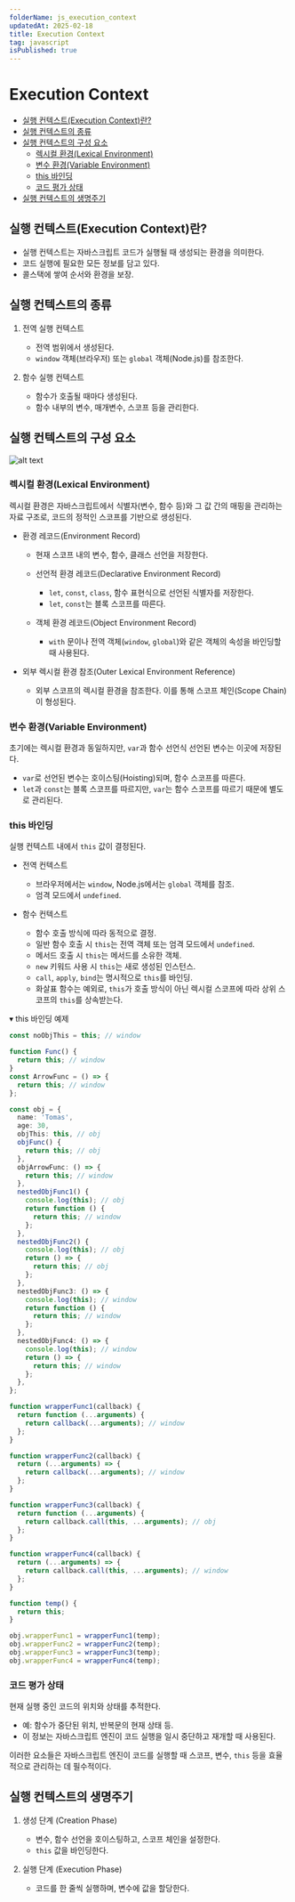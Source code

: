```yaml
---
folderName: js_execution_context
updatedAt: 2025-02-18
title: Execution Context
tag: javascript
isPublished: true
---
```


# Execution Context

- [실행 컨텍스트(Execution Context)란?](#실행-컨텍스트execution-context란)
- [실행 컨텍스트의 종류](#실행-컨텍스트의-종류)
- [실행 컨텍스트의 구성 요소](#실행-컨텍스트의-구성-요소)
  - [렉시컬 환경(Lexical Environment)](#렉시컬-환경lexical-environment)
  - [변수 환경(Variable Environment)](#변수-환경variable-environment)
  - [this 바인딩](#this-바인딩)
  - [코드 평가 상태](#코드-평가-상태)
- [실행 컨텍스트의 생명주기](#실행-컨텍스트의-생명주기)

## 실행 컨텍스트(Execution Context)란?

- 실행 컨텍스트는 자바스크립트 코드가 실행될 때 생성되는 환경을 의미한다.
- 코드 실행에 필요한 모든 정보를 담고 있다.
- 콜스택에 쌓여 순서와 환경을 보장.

## 실행 컨텍스트의 종류

1. 전역 실행 컨텍스트

   - 전역 범위에서 생성된다.
   - `window` 객체(브라우저) 또는 `global` 객체(Node.js)를 참조한다.

2. 함수 실행 컨텍스트

   - 함수가 호출될 때마다 생성된다.
   - 함수 내부의 변수, 매개변수, 스코프 등을 관리한다.

## 실행 컨텍스트의 구성 요소

![alt text](image.png)

### 렉시컬 환경(Lexical Environment)

렉시컬 환경은 자바스크립트에서 식별자(변수, 함수 등)와 그 값 간의 매핑을 관리하는 자료 구조로, 코드의 정적인 스코프를 기반으로 생성된다.

- 환경 레코드(Environment Record)

  - 현재 스코프 내의 변수, 함수, 클래스 선언을 저장한다.

  - 선언적 환경 레코드(Declarative Environment Record)

    - `let`, `const`, `class`, 함수 표현식으로 선언된 식별자를 저장한다.
    - `let`, `const`는 블록 스코프를 따른다.

  - 객체 환경 레코드(Object Environment Record)

    - `with` 문이나 전역 객체(`window`, `global`)와 같은 객체의 속성을 바인딩할 때 사용된다.

- 외부 렉시컬 환경 참조(Outer Lexical Environment Reference)

  - 외부 스코프의 렉시컬 환경을 참조한다. 이를 통해 스코프 체인(Scope Chain)이 형성된다.

### 변수 환경(Variable Environment)

초기에는 렉시컬 환경과 동일하지만, `var`과 함수 선언식 선언된 변수는 이곳에 저장된다.

- `var`로 선언된 변수는 호이스팅(Hoisting)되며, 함수 스코프를 따른다.
- `let`과 `const`는 블록 스코프를 따르지만, `var`는 함수 스코프를 따르기 때문에 별도로 관리된다.

### this 바인딩

실행 컨텍스트 내에서 `this` 값이 결정된다.

- 전역 컨텍스트

  - 브라우저에서는 `window`, Node.js에서는 `global` 객체를 참조.
  - 엄격 모드에서 `undefined`.

- 함수 컨텍스트

  - 함수 호출 방식에 따라 동적으로 결정.
  - 일반 함수 호출 시 `this`는 전역 객체 또는 엄격 모드에서 `undefined`.
  - 메서드 호출 시 `this`는 메서드를 소유한 객체.
  - `new` 키워드 사용 시 `this`는 새로 생성된 인스턴스.
  - `call`, `apply`, `bind`는 명시적으로 `this`를 바인딩.
  - 화살표 함수는 예외로, `this`가 호출 방식이 아닌 렉시컬 스코프에 따라 상위 스코프의 `this`를 상속받는다.

▾ this 바인딩 예제

```ts
const noObjThis = this; // window

function Func() {
  return this; // window
}
const ArrowFunc = () => {
  return this; // window
};

const obj = {
  name: 'Tomas',
  age: 30,
  objThis: this, // obj
  objFunc() {
    return this; // obj
  },
  objArrowFunc: () => {
    return this; // window
  },
  nestedObjFunc1() {
    console.log(this); // obj
    return function () {
      return this; // window
    };
  },
  nestedObjFunc2() {
    console.log(this); // obj
    return () => {
      return this; // obj
    };
  },
  nestedObjFunc3: () => {
    console.log(this); // window
    return function () {
      return this; // window
    };
  },
  nestedObjFunc4: () => {
    console.log(this); // window
    return () => {
      return this; // window
    };
  },
};

function wrapperFunc1(callback) {
  return function (...arguments) {
    return callback(...arguments); // window
  };
}

function wrapperFunc2(callback) {
  return (...arguments) => {
    return callback(...arguments); // window
  };
}

function wrapperFunc3(callback) {
  return function (...arguments) {
    return callback.call(this, ...arguments); // obj
  };
}

function wrapperFunc4(callback) {
  return (...arguments) => {
    return callback.call(this, ...arguments); // window
  };
}

function temp() {
  return this;
}

obj.wrapperFunc1 = wrapperFunc1(temp);
obj.wrapperFunc2 = wrapperFunc2(temp);
obj.wrapperFunc3 = wrapperFunc3(temp);
obj.wrapperFunc4 = wrapperFunc4(temp);
```

### 코드 평가 상태

현재 실행 중인 코드의 위치와 상태를 추적한다.

- 예: 함수가 중단된 위치, 반복문의 현재 상태 등.
- 이 정보는 자바스크립트 엔진이 코드 실행을 일시 중단하고 재개할 때 사용된다.

이러한 요소들은 자바스크립트 엔진이 코드를 실행할 때 스코프, 변수, `this` 등을 효율적으로 관리하는 데 필수적이다.

## 실행 컨텍스트의 생명주기

1. 생성 단계 (Creation Phase)

   - 변수, 함수 선언을 호이스팅하고, 스코프 체인을 설정한다.
   - `this` 값을 바인딩한다.

2. 실행 단계 (Execution Phase)
   - 코드를 한 줄씩 실행하며, 변수에 값을 할당한다.

